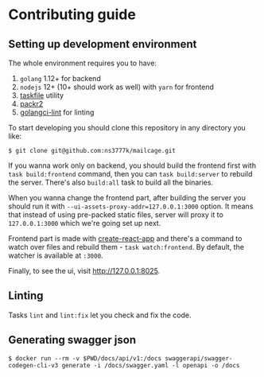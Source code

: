# Contributing guide

## Setting up development environment

The whole environment requires you to have:

1. `golang` 1.12+ for backend
2. `nodejs` 12+ (10+ should work as well) with `yarn` for frontend
3. [taskfile](https://taskfile.dev/#/installation) utility
4. [packr2](https://github.com/gobuffalo/packr/tree/master/v2)
5. [golangci-lint](https://github.com/golangci/golangci-lint) for linting

To start developing you should clone this repository in any directory you like:

```shell script
$ git clone git@github.com:ns3777k/mailcage.git
```

If you wanna work only on backend, you should build the frontend first with `task build:frontend` command, then
you can `task build:server` to rebuild the server. There's also `build:all` task to build all the binaries.

When you wanna change the frontend part, after building the server you should run it with
`--ui-assets-proxy-addr=127.0.0.1:3000` option. It means that instead of using pre-packed static files, server will
proxy it to `127.0.0.1:3000` which we're going set up next.

Frontend part is made with [create-react-app](https://github.com/facebook/create-react-app) and there's a command to
watch over files and rebuild them - `task watch:frontend`. By default, the watcher is available at `:3000`.

Finally, to see the ui, visit http://127.0.0.1:8025.

## Linting

Tasks `lint` and `lint:fix` let you check and fix the code.

## Generating swagger json

```shell script
$ docker run --rm -v $PWD/docs/api/v1:/docs swaggerapi/swagger-codegen-cli-v3 generate -i /docs/swagger.yaml -l openapi -o /docs
```
